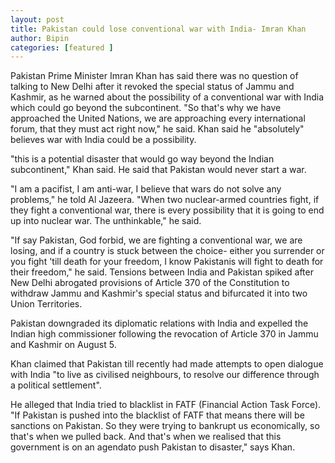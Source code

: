 ```yaml
---
layout: post
title: Pakistan could lose conventional war with India- Imran Khan 
author: Bipin
categories: [featured ]
--- 
```

 Pakistan Prime Minister Imran Khan has said there was no question of talking to New Delhi after it revoked the special status of Jammu and Kashmir, as he warned about the possibility of a conventional war with India which could go beyond the subcontinent.
"So that's why we have approached the United Nations, we are approaching every international forum, that they must act right now," he said.
Khan said he "absolutely" believes war with India could be a possibility.

"this is a potential disaster that would go way beyond the Indian subcontinent," Khan said.
He said that Pakistan would never start a war.

"I am a pacifist, I am anti-war, I believe that wars do not solve any problems," he told Al Jazeera.
"When two nuclear-armed countries fight, if they fight a conventional war, there is every possibility that it is going to end up into nuclear war. The unthinkable," he said.

"If say Pakistan, God forbid, we are fighting a conventional war, we are losing, and if a country is stuck between the choice- either you surrender or you fight 'till death for your freedom, I know Pakistanis will fight to death for their freedom," he said.
Tensions between India and Pakistan spiked after New Delhi abrogated provisions of Article 370 of the Constitution to withdraw Jammu and Kashmir's special status and bifurcated it into two Union Territories.

Pakistan downgraded its diplomatic relations with India and expelled the Indian high commissioner following the revocation of Article 370 in Jammu and Kashmir on August 5.


Khan claimed that Pakistan till recently had made attempts to open dialogue with India "to live as civilised neighbours, to resolve our difference through a political settlement".

He alleged that India tried to blacklist in FATF (Financial Action Task Force).
"If Pakistan is pushed into the blacklist of FATF that means there will be sanctions on Pakistan. So they were trying to bankrupt us economically, so that's when we pulled back. And that's when we realised that this government is on an agendato push Pakistan to disaster," says Khan.
